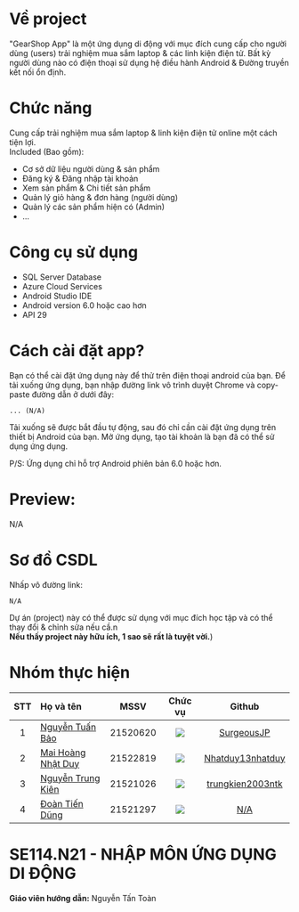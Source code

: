 # Về project
"GearShop App" là một ứng dụng di động với mục đích cung cấp cho người dùng (users) trải nghiệm mua sắm laptop & các linh kiện điện tử. Bất kỳ người dùng nào có điện thoại sử dụng hệ điều hành Android & Đường truyền kết nối ổn định. 

# Chức năng
Cung cấp trải nghiệm mua sắm laptop & linh kiện điện tử online một cách tiện lợi.<br>
Included (Bao gồm):
- Cơ sở dữ liệu người dùng & sản phẩm
- Đăng ký & Đăng nhập tài khoản
- Xem sản phẩm & Chi tiết sản phẩm
- Quản lý giỏ hàng & đơn hàng (người dùng)
- Quản lý các sản phẩm hiện có (Admin)
- ...
       
# Công cụ sử dụng
- SQL Server Database
- Azure Cloud Services
- Android Studio IDE
- Android version 6.0 hoặc cao hơn
- API 29
  
# Cách cài đặt app?
Bạn có thể cài đặt ứng dụng này để thử trên điện thoại android của bạn. Để tải xuống ứng dụng, bạn nhập đường link vô trình duyệt Chrome và copy-paste đường dẫn ở dưới đây:


```
... (N/A)
```
Tải xuống sẽ được bắt đầu tự động, sau đó chỉ cần cài đặt ứng dụng trên thiết bị Android của bạn.
Mở ứng dụng, tạo tài khoản là bạn đã có thể sử dụng ứng dụng.

P/S: Ứng dụng chỉ hỗ trợ Android phiên bản 6.0 hoặc hơn.

# Preview:
N/A

# Sơ đồ CSDL
Nhấp vô đường link:
```
N/A
```
Dự án (project) này có thể được sử dụng với mục đích học tập và có thể thay đổi & chỉnh sửa nếu cầ.n<br><b>
Nếu thấy project này hữu ích, 1 sao sẽ rất là tuyệt vời.</b>)<br>

# Nhóm thực hiện
|STT|Họ và tên          |MSSV       |Chức vụ   |Github|
|:-:|:------------------|:---------:|:--------:|:-----------:|
| 1	|[Nguyễn Tuấn Bảo](mailto:21520620@gm.uit.edu.vn)	| 21520620	| ![](https://img.shields.io/badge/-Member-blue)  |[SurgeousJP](https://github.com/SurgeousJP)|
| 2	|[Mai Hoàng Nhật Duy](mailto:21522819@gm.uit.edu.vn)	| 21522819	| ![](https://img.shields.io/badge/-Member-blue)  |[Nhatduy13nhatduy](https://github.com/Nhatduy13nhatduy)|
| 3	|[Nguyễn Trung Kiên](mailto:21521026@gm.uit.edu.vn)	| 21521026	| ![](https://img.shields.io/badge/-Member-blue)  |[trungkien2003ntk](https://github.com/trungkien2003ntk)|
| 4	|[Đoàn Tiến Dũng](mailto:21521297@gm.uit.edu.vn)	| 21521297	| ![](https://img.shields.io/badge/-Member-blue)  |[N/A](N/A)|

# SE114.N21 - NHẬP MÔN ỨNG DỤNG DI ĐỘNG
**Giáo viên hướng dẫn:** Nguyễn Tấn Toàn







